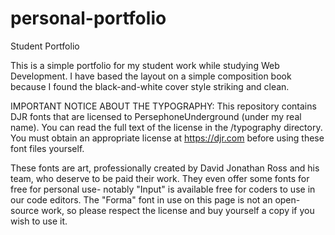 # personal-portfolio
Student Portfolio

This is a simple portfolio for my student work while studying Web Development. I have based the layout on a simple composition book because I found the black-and-white cover style striking and clean.

IMPORTANT NOTICE ABOUT THE TYPOGRAPHY:
This repository contains DJR fonts that are licensed to PersephoneUnderground (under my real name). You can read the full text of the license in the /typography directory. You must obtain an appropriate license at <https://djr.com> before using these font files yourself.

These fonts are art, professionally created by David Jonathan Ross and his team, who deserve to be paid their work. They even offer some fonts for free for personal use- notably "Input" is available free for coders to use in our code editors. The "Forma" font in use on this page is not an open-source work, so please respect the license and buy yourself a copy if you wish to use it.